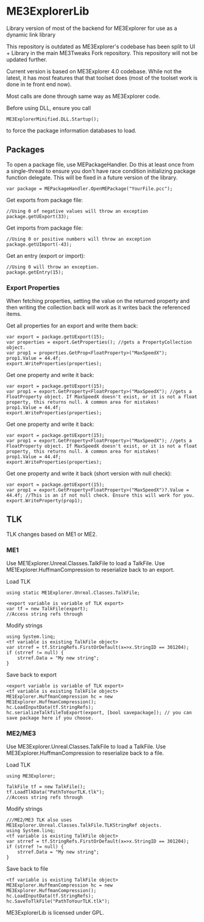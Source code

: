 # ME3ExplorerLib
Library version of most of the backend for ME3Explorer for use as a dynamic link library

This repository is outdated as ME3Explorer's codebase has been split to UI + Library in the main ME3Tweaks Fork repository. This repository will not be updated further.

Current version is based on ME3Explorer 4.0 codebase. While not the latest, it has most features that that toolset does (most of the toolset work is done in te front end now).

Most calls are done through same way as ME3Explorer code.

Before using DLL, ensure you call 
```
ME3ExplorerMinified.DLL.Startup();
```
to force the package information databases to load.

## Packages

To open a package file, use MEPackageHandler. Do this at least once from a single-thread to ensure you don't have race condition initializing package function delegate. This will be fixed in a future version of the library.

```
var package = MEPackageHandler.OpenMEPackage("YourFile.pcc");
```

Get exports from package file: 
```
//Using 0 of negative values will throw an exception
package.getUExport(33);
```

Get imports from package file:
```
//Using 0 or positive numbers will throw an exception
package.getUImport(-43);
```

Get an entry (export or import):
```
//Using 0 will throw an exception.
package.getEntry(15);
```

### Export Properties
When fetching properties, setting the value on the returned property and then writing the collection back will work as it writes back the referenced items.

Get all properties for an export and write them back:
```
var export = package.getUExport(15);
var properties = export.GetProperties(); //gets a PropertyCollection object.
var prop1 = properties.GetProp<FloatProperty>("MaxSpeedX");
prop1.Value = 44.4f;
export.WriteProperties(properties);
```

Get one property and write it back:
```
var export = package.getUExport(15);
var prop1 = export.GetProperty<FloatProperty>("MaxSpeedX"); //gets a FloatProperty object. If MaxSpeedX doesn't exist, or it is not a float property, this returns null. A common area for mistakes!
prop1.Value = 44.4f;
export.WriteProperties(properties);
```

Get one property and write it back:
```
var export = package.getUExport(15);
var prop1 = export.GetProperty<FloatProperty>("MaxSpeedX"); //gets a FloatProperty object. If MaxSpeedX doesn't exist, or it is not a float property, this returns null. A common area for mistakes!
prop1.Value = 44.4f;
export.WriteProperties(properties);
```

Get one property and write it back (short version with null check):
```
var export = package.getUExport(15);
var prop1 = export.GetProperty<FloatProperty>("MaxSpeedX")?.Value = 44.4f; //This is an if not null check. Ensure this will work for you.
export.WriteProperty(prop1);
```

## TLK
TLK changes based on ME1 or ME2.

### ME1
Use ME1Explorer.Unreal.Classes.TalkFile to load a TalkFile. Use ME1Explorer.HuffmanCompression to reserialize back to an export.

Load TLK
```
using static ME1Explorer.Unreal.Classes.TalkFile;

<export variable is variable of TLK export>
var tf = new TalkFile(export);
//Access string refs through 

```

Modify strings
```
using System.linq;
<tf variable is existing TalkFile object>
var strref = tf.StringRefs.FirstOrDefault(x=>x.StringID == 301204);
if (strref != null) {
    strref.Data = "My new string";
}
```

Save back to export
```
<export variable is variable of TLK export>
<tf variable is existing TalkFile object>
ME1Explorer.HuffmanCompression hc = new ME1Explorer.HuffmanCompression();
hc.LoadInputData(tf.StringRefs);
hc.serializeTalkfileToExport(export, [bool savepackage]); // you can save package here if you choose.
```

### ME2/ME3
Use ME3Explorer.Unreal.Classes.TalkFile to load a TalkFile. Use ME3Explorer.HuffmanCompression to reserialize back to a file.

Load TLK
```
using ME3Explorer;

TalkFile tf = new TalkFile();
tf.LoadTlkData("PathToYourTLK.tlk");
//Access string refs through 

```

Modify strings
```
///ME2/ME3 TLK also uses ME1Explorer.Unreal.Classes.TalkFile.TLKStringRef objects.
using System.linq;
<tf variable is existing TalkFile object>
var strref = tf.StringRefs.FirstOrDefault(x=>x.StringID == 301204);
if (strref != null) {
    strref.Data = "My new string";
}
```

Save back to file
```
<tf variable is existing TalkFile object>
ME3Explorer.HuffmanCompression hc = new ME3Explorer.HuffmanCompression();
hc.LoadInputData(tf.StringRefs);
hc.SaveToTlkFile("PathToYourTLK.tlk");
```


ME3ExplorerLib is licensed under GPL.
